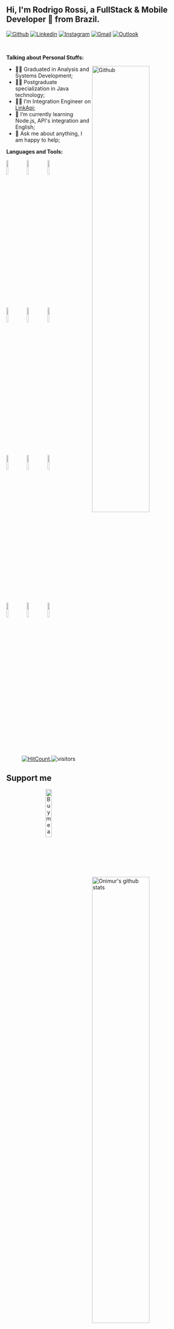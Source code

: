 <!-- Your title -->
## Hi, I'm Rodrigo Rossi, a FullStack & Mobile Developer 🚀 from Brazil.

<!-- Your badges
You can use the website to generate badges: https://shields.io/
-->

[![Github](https://img.shields.io/badge/-Github-000?style=flat&logo=Github&logoColor=white)](https://github.com/trentinrossi)
[![Linkedin](https://img.shields.io/badge/-LinkedIn-blue?style=flat&logo=Linkedin&logoColor=white)](https://www.linkedin.com/in/rodrigorossi/inst)
[![Instagram](https://img.shields.io/badge/-Instagram-c13584?style=flat&labelColor=c13584&logo=instagram&logoColor=white)](https://www.instagram.com/rossiorodrigo/)
[![Gmail](https://img.shields.io/badge/-Gmail-c14438?style=flat&logo=Gmail&logoColor=white)](mailto:rdrg.rossi@gmail.com)
[![Outlook](https://img.shields.io/badge/-Outlook-0078D4?style=flat&logo=Microsoft-Outlook&logoColor=white)](mailto:rdrg_rossio@hotmail.com)

&nbsp;

<!-- Talking about you -->
**Talking about Personal Stuffs:**

<!-- Any image aligned to the right. Beware the width -->
<img width="55%" align="right" alt="Github" src="https://raw.githubusercontent.com/onimur/.github/master/.resources/git-header.svg" />

- 👨‍🎓 Graduated in Analysis and Systems Development;
- 🧑‍🎓 Postgraduate specialization in Java technology;
- 🧑‍💼 I’m Integration Engineer on [LinkApi](https://www.linkapi.solutions/);
- 🌱 I’m currently learning Node.js, API's integration and English;
- 💬 Ask me about anything, I am happy to help;

**Languages and Tools:** 

<!-- Your github readme stats
You can use this api: https://github.com/anuraghazra/github-readme-stats
-->
<p>
  <a href="https://github.com/trentinrossi">
    <img width="55%" align="right" alt="Onimur's github stats" src="https://github-readme-stats.vercel.app/api?username=trentinrossi&show_icons=true&hide_border=true" />
  </a>
  
  <!-- Your languages and tools. Be careful with the alignment. 
  You can use this sites to get logos: https://www.vectorlogo.zone or https://simpleicons.org/
  -->
  <code><img width="10%" src="https://www.vectorlogo.zone/logos/java/java-ar21.svg"></code>
  <code><img width="10%" src="https://www.vectorlogo.zone/logos/javascript/javascript-ar21.svg"></code>
  <code><img width="10%" src="https://www.vectorlogo.zone/logos/android/android-ar21.svg"></code>
  <br />
  <code><img width="10%" src="https://www.vectorlogo.zone/logos/npmjs/npmjs-ar21.svg"></code>
  <code><img width="10%" src="https://www.vectorlogo.zone/logos/javaee_glassfish/javaee_glassfish-ar21.svg"></code>
  <code><img width="10%" src="https://www.vectorlogo.zone/logos/amazon_awslambda/amazon_awslambda-ar21.svg"></code>
  <br />
  <code><img width="10%" src="https://www.vectorlogo.zone/logos/mysql/mysql-ar21.svg"></code>
  <code><img width="10%" src="https://www.vectorlogo.zone/logos/sqlite/sqlite-ar21.svg"></code>
  <code><img width="10%" src="https://www.vectorlogo.zone/logos/firebase/firebase-ar21.svg"></code>
  <br />
  <code><img width="10%" src="https://www.vectorlogo.zone/logos/git-scm/git-scm-ar21.svg"></code>
  <code><img width="10%" src="https://www.vectorlogo.zone/logos/microsoft_azure/microsoft_azure-ar21.svg"></code>
  <code><img width="10%" src="https://www.vectorlogo.zone/logos/nodejs/nodejs-ar21.svg"></code>
</p>

<!-- Your hits or visitors
site: http://hits.dwyl.com or https://visitor-badge.glitch.me
Both apis are in trouble due to the number of requests, if you know any other to register visitors, great
-->
<p align="center">
  <a href="http://hits.dwyl.com/trentinrossi/trentinrossi" target="_blank">
    <img align="center" alt="HitCount" src="http://hits.dwyl.com/trentinrossi/trentinrossi.svg" />
  </a>
    <img align="center" alt="visitors" src="https://visitor-badge.glitch.me/badge?page_id=trentinrossi.trentinrossi" />
</p>

## Support me
<!-- Your support, if you have it 
I created these images, feel free to use them.
-->
<p align="center">  
  <a href="https://www.buymeacoffee.com/rodrigorossi" target="_blank">
      <img width="18%" alt="Buy me a coffee" src="https://raw.githubusercontent.com/onimur/.github/master/.resources/support-buy-coffee.png"/>
  </a>
</p>
